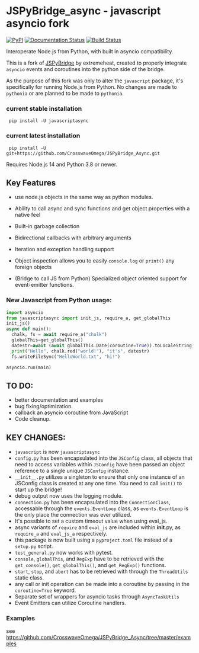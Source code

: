 # JSPyBridge_async - javascript asyncio fork
[![PyPI](https://img.shields.io/pypi/v/javascriptasync)](https://pypi.org/project/javascriptasync/)
[![Documentation Status](https://readthedocs.org/projects/asyncjavascriptbridge/badge/?version=latest)](https://asyncjavascriptbridge.readthedocs.io/?badge=latest)
[![Build Status](https://github.com/CrosswaveOmega/JSPyBridge_Async/workflows/Node.js%20CI/badge.svg)](https://github.com/extremeheat/JSPyBridge/actions/workflows/)



Interoperate Node.js from Python, with built in asyncio compatibility. 

This is a fork of [JSPyBridge](https://github.com/extremeheat/JSPyBridge) by extremeheat, created to properly integrate `asyncio` events and coroutines into the python side of the bridge.


As the purpose of this fork was only to alter the `javascript` package, it's specifically for running Node.js from Python.  No changes are made to `pythonia` or are planned to be made to `pythonia`.
### current stable installation
```
 pip install -U javascriptasync
```
### current latest installation
```
 pip install -U git+https://github.com/CrosswaveOmega/JSPyBridge_Async.git
```


Requires Node.js 14 and Python 3.8 or newer.

## Key Features
* use node.js objects in the same way as python modules.
* Ability to call async and sync functions and get object properties with a native feel
* Built-in garbage collection
* Bidirectional callbacks with arbitrary arguments
* Iteration and exception handling support
* Object inspection allows you to easily `console.log` or `print()` any foreign objects

* (Bridge to call JS from Python) Specialized object oriented support for event-emitter functions.

### New Javascript from Python usage:
```py
import asyncio
from javascriptasync import init_js, require_a, get_globalThis
init_js()
async def main():
  chalk, fs = await require_a("chalk")
  globalThis=get_globalThis()
  datestr=await (await globalThis.Date(coroutine=True)).toLocaleString(coroutine=True)
  print("Hello", chalk.red("world!"), "it's", datestr)
  fs.writeFileSync("HelloWorld.txt", "hi!")

asyncio.run(main)
```
## TO DO:
 * better documentation and examples
 * bug fixing/optimization.
 * callback an asyncio coroutine from JavaScript
 * Code cleanup.


## KEY CHANGES:
* `javascript` is now `javascriptasync`
* `config.py` has been encapsulated into the `JSConfig` class, all objects that need to access variables within `JSConfig` have been passed an object reference to a single unique `JSConfig` instance.
 * `__init__.py` utilizes a singleton to ensure that only one instance of an JSConfig class is created at any one time.  You need to call `init()` to start up the bridge!
* debug output now uses the logging module.
* `connection.py` has been encapsulated into the `ConnectionClass`, accessable through the `events.EventLoop` class, as `events.EventLoop` is the only place the connection was ever utilized.
* It's possible to set a custom timeout value when using eval_js.
* async variants of `require` and `eval_js` are included within __init__.py, as `require_a` and `eval_js_a` respectively.
* this package is now built using a `pyproject.toml` file instead of a `setup.py` script.
* `test_general.py` now works with pytest.
* `console`, `globalThis`, and `RegExp` have to be retrieved with the `get_console()`, `get_globalThis()`, and `get_RegExp()` functions.
* `start`, `stop`, and `abort` has to be retrieved with through the `ThreadUtils` static class.
* any call or init operation can be made into a coroutine by passing in the `coroutine=True` keyword.
* Separate set of wrappers for asyncio tasks through `AsyncTaskUtils` 
* Event Emitters can utilize Coroutine handlers.


### Examples
 see https://github.com/CrosswaveOmega/JSPyBridge_Async/tree/master/examples

